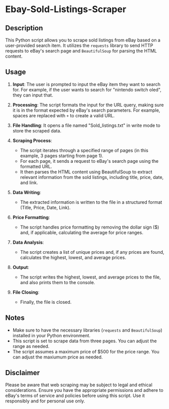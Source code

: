 # Ebay-Sold-Listings-Scraper

## Description

This Python script allows you to scrape sold listings from eBay based on a user-provided search item. It utilizes the `requests` library to send HTTP requests to eBay's search page and `BeautifulSoup` for parsing the HTML content.

## Usage

1. **Input**: The user is prompted to input the eBay item they want to search for. For example, if the user wants to search for "nintendo switch oled", they can input that.
   
2. **Processing**: The script formats the input for the URL query, making sure it is in the format expected by eBay's search parameters. For example, spaces are replaced with `+` to create a valid URL.

3. **File Handling**: It opens a file named "Sold_listings.txt" in write mode to store the scraped data.

4. **Scraping Process**:
   - The script iterates through a specified range of pages (in this example, 3 pages starting from page 1).
   - For each page, it sends a request to eBay's search page using the formatted URL.
   - It then parses the HTML content using BeautifulSoup to extract relevant information from the sold listings, including title, price, date, and link.

5. **Data Writing**:
   - The extracted information is written to the file in a structured format (Title, Price, Date, Link).

6. **Price Formatting**:
   - The script handles price formatting by removing the dollar sign ($) and, if applicable, calculating the average for price ranges.

7. **Data Analysis**:
   - The script creates a list of unique prices and, if any prices are found, calculates the highest, lowest, and average prices.

8. **Output**:
   - The script writes the highest, lowest, and average prices to the file, and also prints them to the console.

9. **File Closing**:
   - Finally, the file is closed.

## Notes

- Make sure to have the necessary libraries (`requests` and `BeautifulSoup`) installed in your Python environment.
- This script is set to scrape data from three pages. You can adjust the range as needed.
- The script assumes a maximum price of $500 for the price range. You can adjust the maxiumum price as needed.

## Disclaimer

Please be aware that web scraping may be subject to legal and ethical considerations. Ensure you have the appropriate permissions and adhere to eBay's terms of service and policies before using this script. Use it responsibly and for personal use only.
